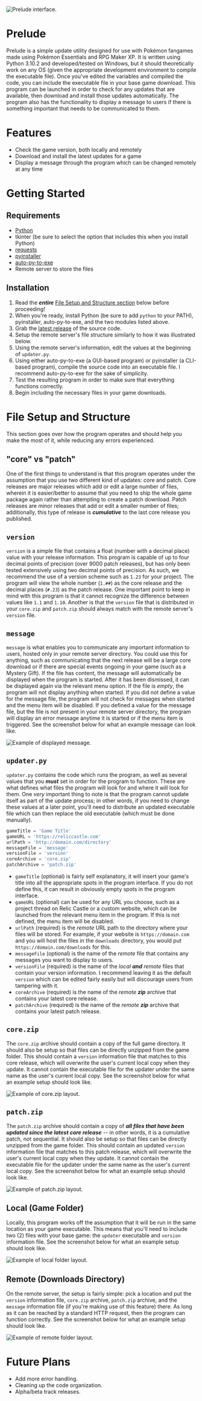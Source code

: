 ![Prelude interface.](https://media.ariastudio.dev/misc/prelude.png)

# Prelude
Prelude is a simple update utility designed for use with Pokémon fangames made using Pokémon Essentials and RPG Maker XP. It is written using Python 3.10.2 and developed/tested on Windows, but it should theoretically work on any OS (given the appropriate development environment to compile the executable file). Once you've edited the variables and compiled the code, you can include the executable file in your base game download. This program can be launched in order to check for any updates that are available, then download and install those updates automatically. The program also has the functionality to display a message to users if there is something important that needs to be communicated to them.

# Features
* Check the game version, both locally and remotely
* Download and install the latest updates for a game
* Display a message through the program which can be changed remotely at any time

# Getting Started
## Requirements
* [Python](https://www.python.org/downloads/)
 * tkinter (be sure to select the option that includes this when you install Python)
 * [requests](https://docs.python-requests.org/en/latest/user/install/#install)
* [pyinstaller](https://pyinstaller.readthedocs.io/en/stable/installation.html)
* [auto-py-to-exe](https://pypi.org/project/auto-py-to-exe/)
* Remote server to store the files

## Installation
1. Read the ***entire*** [File Setup and Structure section](#file-setup-and-structure) below before proceeding!
1. When you're ready, install Python (be sure to add `python` to your PATH), pyinstaller, auto-py-to-exe, and the two modules listed above.
1. Grab the [latest release](https://gitlab.com/ariastudios/prelude/-/releases) of the source code.
1. Setup the remote server's file structure similarly to how it was illustrated below.
1. Using the remote server's information, edit the values at the beginning of `updater.py`.
1. Using either auto-py-to-exe (a GUI-based program) or pyinstaller (a CLI-based program), compile the source code into an executable file. I recommend auto-py-to-exe for the sake of simplicity.
1. Test the resulting program in order to make sure that everything functions correctly.
1. Begin including the necessary files in your game downloads.

# File Setup and Structure
This section goes over how the program operates and should help you make the most of it, while reducing any errors experienced.

## "core" vs "patch"
One of the first things to understand is that this program operates under the assumption that you use two different kind of updates: core and patch. Core releases are major releases which add or edit a large number of files, wherein it is easier/better to assume that you need to ship the whole game package again rather than attempting to create a patch download. Patch releases are minor releases that add or edit a smaller number of files; additionally, this type of release is ***cumulative*** to the last core release you published.

## `version`
`version` is a simple file that contains a float (number with a decimal place) value with your release information. This program is capable of up to four decimal points of precision (over 9000 patch releases), but has only been tested extensively using two decimal points of precision. As such, we recommend the use of a version scheme such as `1.23` for your project. The program will view the whole number (`1.##`) as the core release and the decimal places (`#.23`) as the patch release. One important point to keep in mind with this program is that it cannot recognize the difference between values like `1.1` and `1.10`. Another is that the `version` file that is distributed in your `core.zip` and `patch.zip` should always match with the remote server's `version` file.

## `message`
`message` is what enables you to communicate any important information to users, hosted only in your remote server directory. You could use this for anything, such as communicating that the next release will be a large core download or if there are special events ongoing in your game (such as a Mystery Gift). If the file has content, the message will automatically be displayed when the program is started. After it has been dismissed, it can be displayed again via the relevant menu option. If the file is *empty*, the program will not display anything when started. If you did not define a value for the message file, the program will not check for messages when started and the menu item will be disabled. If you defined a value for the message file, but the file is not present in your remote server directory, the program will display an error message anytime it is started or if the menu item is triggered. See the screenshot below for what an example message can look like.

![Example of displayed message.](https://media.ariastudio.dev/misc/prelude-message.png)

## `updater.py`
`updater.py` contains the code which runs the program, as well as several values that you ***must*** set in order for the program to function. These are what defines what files the program will look for and where it will look for them. One *very* important thing to note is that the program cannot update itself as part of the update process; in other words, if you need to change these values at a later point, you'll need to distribute an updated executable file which can then replace the old executable (which must be done manually).

```Python
gameTitle = 'Game Title'
gameURL = 'https://reliccastle.com'
urlPath = 'http://domain.com/directory'
messageFile = 'message'
versionFile = 'version'
coreArchive = 'core.zip'
patchArchive = 'patch.zip'
```

* `gameTitle` (optional) is fairly self explanatory, it will insert your game's title into all the appropriate spots in the program interface. If you do not define this, it can result in obviously empty spots in the program interface.
* `gameURL` (optional) can be used for any URL you choose, such as a project thread on Relic Castle or a custom website, which can be launched from the relevant menu item in the program. If this is not defined, the menu item will be disabled.
* `urlPath` (required) is the *remote* URL path to the directory where your files will be stored. For example, if your website is `https://domain.com` and you will host the files in the `downloads` directory, you would put `https://domain.com/downloads` for this.
* `messageFile` (optional) is the name of the *remote* file that contains any messages you want to display to users.
* `versionFile` (required) is the name of the *local* ***and*** *remote* files that contain your version information. I recommend leaving it as the default `version` which can be edited fairly easily but will discourage users from tampering with it.
* `coreArchive` (required) is the name of the *remote* ***zip*** archive that contains your latest core release.
* `patchArchive` (required) is the name of the *remote* ***zip*** archive that contains your latest patch release.

## `core.zip`
The `core.zip` archive should contain a copy of the full game directory. It should also be setup so that files can be directly unzipped from the game folder. This should contain a `version` information file that matches to this core release, which will overwrite the user's current local copy when they update. It cannot contain the executable file for the updater under the same name as the user's current local copy. See the screenshot below for what an example setup should look like.

![Example of core.zip layout.](https://media.ariastudio.dev/misc/prelude-core.png)

## `patch.zip`
The `patch.zip` archive should contain a copy of ***all files that have been updated since the latest core release*** -- in other words, it is a cumulative patch, not sequential. It should also be setup so that files can be directly unzipped from the game folder. This should contain an updated `version` information file that matches to this patch release, which will overwrite the user's current local copy when they update. It cannot contain the executable file for the updater under the same name as the user's current local copy. See the screenshot below for what an example setup should look like.

![Example of patch.zip layout.](https://media.ariastudio.dev/misc/prelude-patch.png)

## Local (Game Folder)
Locally, this program works off the assumption that it will be run in the same location as your game executable. This means that you'll need to include two (2) files with your base game: the `updater` executable and `version` information file. See the screenshot below for what an example setup should look like.

![Example of local folder layout.](https://media.ariastudio.dev/misc/prelude-local.png)

## Remote (Downloads Directory)
On the remote server, the setup is fairly simple: pick a location and put the `version` information file, `core.zip` archive, `patch.zip` archive, and the `message` information file (if you're making use of this feature) there. As long as it can be reached by a standard HTTP request, then the program can function correctly. See the screenshot below for what an example setup should look like.

![Example of remote folder layout.](https://media.ariastudio.dev/misc/prelude-remote.png)

# Future Plans
* Add more error handling.
* Cleaning up the code organization.
* Alpha/beta track releases.
